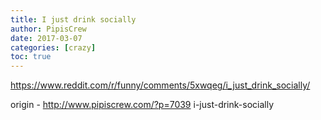 ```yaml
---
title: I just drink socially
author: PipisCrew
date: 2017-03-07
categories: [crazy]
toc: true
---
```


https://www.reddit.com/r/funny/comments/5xwqeg/i_just_drink_socially/

origin - http://www.pipiscrew.com/?p=7039 i-just-drink-socially